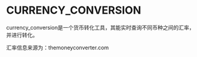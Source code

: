 # CURRENCY_CONVERSION
currency_conversion是一个货币转化工具，其能实时查询不同币种之间的汇率，并进行转化。

汇率信息来源为：themoneyconverter.com
